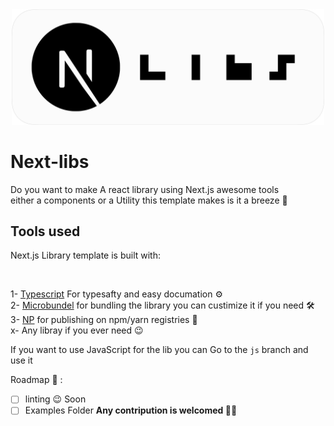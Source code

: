 <div align="center">
<img src="./next-libs.png" width="500px" />
</div>

# Next-libs
Do you want to make A react library using Next.js awesome tools <br/> either a components or a Utility this template makes is it a breeze 🚀

## Tools used
<p>Next.js Library template is built with:</p><br/>

1- [Typescript](https://www.typescriptlang.org) For typesafty and easy documation ⚙️<br/>
2- [Microbundel](https://github.com/developit/microbundle) for bundling the library you can custimize it if you need 🛠<br/>
3- [NP](https://github.com/sindresorhus/np) for publishing on npm/yarn registries 🚀<br/> 
x- Any libray if you ever need 😉 <br/>

If you want to use JavaScript for the lib you can Go to the `js` branch and use it

Roadmap 🚂 :
- [ ] linting  😉 Soon
- [ ] Examples Folder  <b>Any contripution is welcomed ✌🏻</b>
